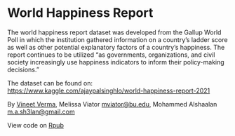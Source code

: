 # World Happiness Report

The world happiness report dataset was developed from the Gallup World Poll in which the institution gathered information on a country’s ladder score as well as other potential explanatory factors of a country’s happiness. The report continues to be utilized “as governments, organizations, and civil society increasingly use happiness indicators to inform their policy-making decisions.”

The dataset can be found on: https://www.kaggle.com/ajaypalsinghlo/world-happiness-report-2021

By [Vineet Verma](www.goodbyeweekend.io), Melissa Viator <mviator@bu.edu>, Mohammed Alshaalan <m.a.sh3lan@gmail.com>

View code on [Rpub](https://rpubs.com/vineetver/864822)



